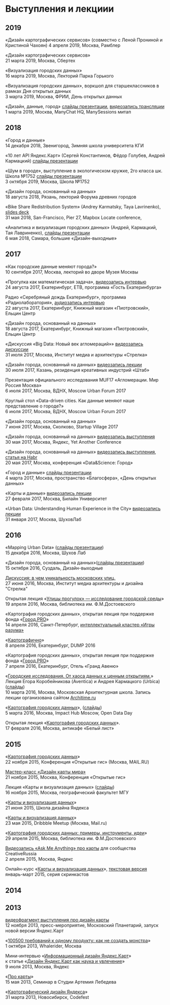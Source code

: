 # Выступления и лекциии
## 2019  
«Дизайн картографических сервисов» (совместно с Леной Прониной и Кристиной Чахоян) 
4 апреля 2019, Москва, Рамблер  

«Дизайн картографических сервисов»  
21 марта 2019, Москва, Сбертех  

«Визуализация городских данных»  
16 марта 2019, Москва, Лекторий Парка Горького  
  
«Визуализация городских данных», воркшоп для старшеклассников в рамках Дня открытых данных  
3 марта 2019, Москва, ФРИИ, День открытых данных  
  
«Дизайн, данные, город» [слайды презентации](https://www.dropbox.com/s/2cxg2rwoqjfoh4a/01032019_ManySessions.pdf?dl=0), [видеозапись трансляции](https://youtu.be/3IcNrly14qo?t=5268)    
1 марта 2019, Москва, ManyChat HQ, ManySessions митап  
  
  
## 2018  
  
«Город и данные»   
14 декабря 2018, Звенигород, Зимняя школа университета КГИ  
  
«10 лет API Яндекс.Карт» (Сергей Константинов, Фёдор Голубев, Андрей Кармацкий) [слайды презентации](https://www.dropbox.com/s/9bamywrx3mwjohw/13112018_YMapsAPI_10Years.pdf?dl=0)  
  
«Шум в городe», выступление в экологическом кружке, 2го класса шк. Школа №1752 [слайды презентации](https://www.dropbox.com/s/h76tbm2nyzolzhx/03102018_School1752_NoisInCity.pdf?dl=0)      
3 октября 2019, Москва, Школа №1752   
  
«Дизайн города, основанный на данных»   
18 августа 2018, Рязань, лекторий Форума древних городов  
  
«Bike Share Redistribution System» (Andrey Karmatsky, Taya Lavrinenko), [slides deck](https://www.dropbox.com/s/hi80dheyg22x9f4/31052018_RedistributionBikeShareSystem_MapboxLocate_feat_Taya.pdf?dl=0)  
31 мая 2018, San-Francisco, Pier 27, Mapbox Locate conference,   
    
«Аналитика и визуализация городских данных» (Андрей, Кармацкий, Тая Лавриненко), [слайды презентации](https://www.dropbox.com/s/s5yxti3e32a8bzl/06052018_DesignWknd_feat_Taya.pdf?dl=0)    
6 мая 2018, Самара, большие «Дизайн-выходные»  
  
## 2017  

«Как городские данные меняют города?»   
10 сентября 2017, Москва, лекторий во дворе Музея Москвы  
  
«Прогулка как математическая задача», [видеозапись интервью](http://ekburg.tv/programmy/gosti_ekaterinburga/2017-08-21/progulka_kak_matematicheskaja_zadacha)  
24 августа 2017, Екатеринбург, ETB, программа «Гость Екатеринбурга»  
  
Радио «Серебряный дождь Екатеринбург», программа «Радиолаборатория», [аудиозапись интервью](https://clyp.it/uwtgzmdw)  
22 августа 2017, Екатеринбург, Книжный магазин «Пиотровский», Ельцин Центр  
    
«Дизайн города, основанный на данных»   
18 августа 2017, Екатеринбург, Книжный магазин «Пиотровский», Ельцин Центр  
  
«Дискуссия «Big Data: Новый век агломераций»» [видеозапись дискуссии](https://www.youtube.com/watch?v=P3_sAny1i8Q)  
31 июля 2017, Москва, Институт медиа и архитектуры «Стрелка»  
  
«Дизайн города, основанный на данных» [видеозапись лекции](https://youtu.be/o75mTBpDOpw)  
30 июля 2017, Казань, резиденция креативных индустрий «Штаб»  
  
Презентация официального исследования MUF17 «Агломерации. Мир Россия Москва»  
6 июля 2017, Москва, ВДНХ, Moscow Urban Forum 2017  
  
Круглый стол «Data-driven cities. Как данные меняют наше представление о городе?»  
6 июля 2017, Москва, ВДНХ, Moscow Urban Forum 2017  
    
«Дизайн города, основанный на данных»    
7 июня 2017, Москва, Сколково, Startup Village 2017  
    
«Дизайн города, основанный на данных» [видеозапись выступления](https://www.youtube.com/watch?v=ZwoZd8OQKIs)  
30 мая 2017, Москва, Яндекс, Yet Another Conference  
  
«Дизайн города, основанный на данных» [видеозапись выступления](https://youtu.be/eixlC8K8GIg?t=41m24s), [статья на Habr](https://habr.com/ru/company/yandex/blog/331586/)  
20 мая 2017, Москва, конференция «Data&Science: Город»  
  
«Город и данные» [слайды презентации](https://yadi.sk/d/QzvbBIZO3EyLzW)  
4 марта 2017, Москва, пространство «Благосфера», «День открытых данных»  
  
«Карты и данные» [видеозапись лекции](https://www.youtube.com/watch?v=87X6gjY8IfQ)  
27 февраля 2017, Москва, Билайн Университет  
  
«Urban Data: Understanding Human Experience in the City» [видеозапись лекции](https://www.youtube.com/watch?v=vTwBFrKGLSQ&feature=youtu.be&list=PLNlg05dGKXv5Q0YYv2h3bS3fZeOlKhH5A)  
31 января 2017, Москва, ШуховЛаб
  
## 2016
  
«Mapping Urban Data» ([слайды презентации](https://speakerdeck.com/minikarma/mapping-urban-data))  
15 декабря 2016, Москва, Шухов Лаб  
  
«Дизайн города, основанный на данных»([слайды презентации](https://speakerdeck.com/minikarma/dizain-ghoroda-osnovannyi-na-dannykh))  
15 октября 2016, Суздаль, Дизайн-выходные  
    
[Дискуссия: в чем уникальность московских улиц.](https://www.youtube.com/watch?v=-CRb1LkrHGw)  
27 июня 2016, Москва, Институт медиа архитектуры и дизайна "Стрелка"  
  
Открытая лекция «[Улицы прогулок» — исследование городской среды](https://www.youtube.com/watch?v=jH08hezLFeM)»  
19 апреля 2016, Москва, библиотека им. Ф.М.Достоевского
  
«Картография городских данных», открытая лекция при поддержке фонда «[Город.PRO](http://gorodpro.org/)»  
14 апреля 2016, Санкт-Петербург, [интеллектуальный кластер «Игры разума»](https://vk.com/intellect_me)  
  
«[Картографично](https://www.youtube.com/watch?v=iw5j2a0YUj4)»  
8 апреля 2016, Екатеринбург, DUMP 2016  
  
«Картография городских данных», открытая лекция при поддержке фонда «[Город.PRO](http://gorodpro.org/)»  
7 апреля 2016, Екатеринбург, Отель «Гранд Авеню»  
  
«[Городские исследования. От хаоса данных к ценным открытиям.](https://www.youtube.com/watch?v=1sdhGHRKVX8)»  
Лекция Егора Коробейникова (Aventica) и Андрея Кармацкого (Urbica) ([слайды](https://speakerdeck.com/minikarma/gorodskiie-issliedovaniia-ot-khaosa-k-tsiennym-otkrytiiam))  
10 марта 2016, Москва, Московская Архитектурная школа. Запись лекции организована сайтом [Architime.ru](http://architime.ru/video/urban_research.htm)  
  
«[Картография городских данных](https://www.youtube.com/watch?v=L9wo9R0idp8)», ([слайды](https://speakerdeck.com/minikarma/kartoghrafichno))  
5 марта 2016, Москва, Impact Hub Moscow, Open Data Day   
  
Открытая лекция «[Картография городских данных](https://www.youtube.com/watch?v=6Eu5PFUbn2Q)».  
17 февраля 2016, Москва, антикафе «Белый лист»  
    
## 2015  
  
«[Картография городских данных](https://www.youtube.com/watch?v=bwaI7vLeeh0)»  
22 ноября 2015, Конференция «Открытые гис» (Москва, MAIL.RU)
  
[Мастер-класс «Дизайн карты мира»](https://www.youtube.com/watch?v=Bk0RTwufOp4)  
21 ноября 2015, Москва, Конференция «Открытые гис»  
  
Лекция «Карты и визуализация данных» ([слайды](https://speakerdeck.com/minikarma/karty-i-vizualizatsiia-dannykh))  
16 ноября 2015, Москва, географический факультет МГУ  
  
«[Карты и визуализация данных](https://www.youtube.com/watch?v=egaDr-AdPyE)»  
21 июня 2015, Школа дизайна Яндекса  
  
«[Карты и визуализация данных](https://www.youtube.com/watch?v=NwadfbF2Nlw)»  
23 мая 2015, Dribbble Meetup (Москва, Mail.ru)  
  
«[Картография городских данных: примеры, инструменты, идеи](https://www.youtube.com/watch?v=ghzYmYyZHKE)»  
29 апреля 2015, Москва, библиотека им. Ф.М.Достоевского
  
[Видеозапись «Ask Me Anything» про карты](https://www.youtube.com/watch?v=LFnGsiCEeTw&list=PL_DhoV7eemmMDqba6_x6YohB1PjRNx4LA) для сообщества CreativeRussia  
2 апреля 2015, Москва, Яндекс  
  
Онлайн-курс «[Карты и визуализация данных](https://github.com/minikarma/geotalk/)», [текстовая версия](https://medium.com/russian/%D0%B2%D0%B8%D0%B7%D1%83%D0%B0%D0%BB%D0%B8%D0%B7%D0%B8%D1%80%D1%83%D0%B9-%D1%8D%D1%82%D0%BE-dca8fd3da113)  
январь-март 2015, серия скринкастов  
  
## 2014  
  
  
  
## 2013  
  
[видеофрагмент выступления про дизайн карты](https://www.youtube.com/watch?v=NXljtH2_s-0)  
12 ноября 2013, пресс-мероприятие, Московский Планетарий, запуск новой версии Яндекс.Карт 
  
«[100500 требований к одному продукту: как не создать монстра](https://vimeo.com/79665571)»  
1 октября 2013, Whalerider, Москва  
  
Мини-интервью «[Информационный дизайн Яндекс.Карт](https://www.youtube.com/watch?v=cjRJNVmsa7Y)»  
к статье «[Дизайн Яндекс.Карт как наука и увлечение](https://habrahabr.ru/company/yandex/blog/185952/)»  
9 июля 2013, Москва, Яндекс
  
«[Про карты](https://www.youtube.com/watch?v=UOBHjIYezsw)»  
15 мая 2013, Семинар в Студии Артемия Лебедева  
  
«[Картографический дизайн Яндекса](https://www.youtube.com/watch?v=0j41o74uz44&)»  
31 марта 2013, Новосибирск, Codefest 


